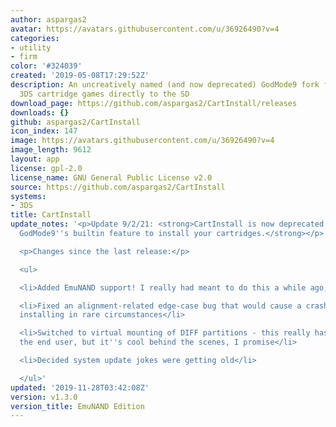 ```yaml
---
author: aspargas2
avatar: https://avatars.githubusercontent.com/u/36926490?v=4
categories:
- utility
- firm
color: '#324039'
created: '2019-05-08T17:29:52Z'
description: An uncreatively named (and now deprecated) GodMode9 fork for installing
  3DS cartridge games directly to the SD
download_page: https://github.com/aspargas2/CartInstall/releases
downloads: {}
github: aspargas2/CartInstall
icon_index: 147
image: https://avatars.githubusercontent.com/u/36926490?v=4
image_length: 9612
layout: app
license: gpl-2.0
license_name: GNU General Public License v2.0
source: https://github.com/aspargas2/CartInstall
systems:
- 3DS
title: CartInstall
update_notes: '<p>Update 9/2/21: <strong>CartInstall is now deprecated. Please use
  GodMode9''s builtin feature to install your cartridges.</strong></p>

  <p>Changes since the last release:</p>

  <ul>

  <li>Added EmuNAND support! I really had meant to do this a while ago, and forgot</li>

  <li>Fixed an alignment-related edge-case bug that would cause a crash on boot after
  installing in rare circumstances</li>

  <li>Switched to virtual mounting of DIFF partitions - this really has no use to
  the end user, but it''s cool behind the scenes, I promise</li>

  <li>Decided system update jokes were getting old</li>

  </ul>'
updated: '2019-11-28T03:42:08Z'
version: v1.3.0
version_title: EmuNAND Edition
---
```

